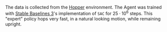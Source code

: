 The data is collected from the [Hopper](https://gymnasium.farama.org/environments/mujoco/hopper/) environment. The Agent was trained with [Stable Baselines 3](https://stable-baselines3.readthedocs.io/en/master/)'s implementation of `SAC` for $25 \cdot 10^6$ steps. This "expert" policy hops very fast, in a natural looking motion, while remaining upright.